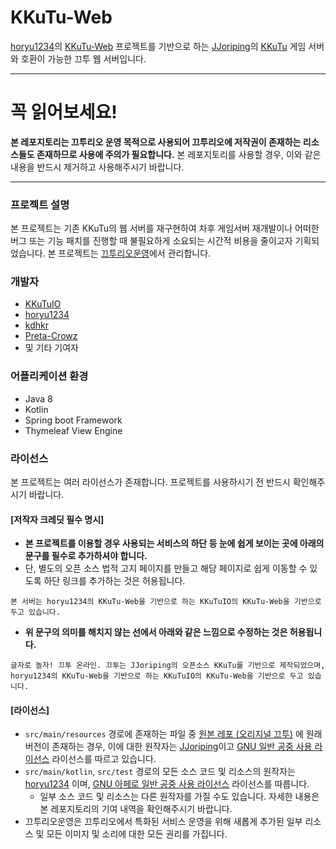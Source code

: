 # KKuTu-Web

[horyu1234](https://github.com/horyu1234)의 [KKuTu-Web](https://github.com/KKuTu-Web) 프로젝트를 기반으로 하는 [JJoriping](https://github.com/JJoriping)의 [KKuTu](https://github.com/JJoriping/KKuTu) 게임 서버와 호환이 가능한 끄투 웹 서버입니다.

---

# 꼭 읽어보세요!
**본 레포지토리는 끄투리오 운영 목적으로 사용되어 끄투리오에 저작권이 존재하는 리소스들도 존재하므로 사용에 주의가 필요합니다.** 본 레포지토리를 사용할 경우, 이와 같은 내용을 반드시 제거하고 사용해주시기 바랍니다.


---

### 프로젝트 설명
본 프로젝트는 기존 KKuTu의 웹 서버를 재구현하여 차후 게임서버 재개발이나 어떠한 버그 또는 기능 패치를 진행할 때 불필요하게 소요되는 시간적 비용을 줄이고자 기획되었습니다.
본 프로젝트는 [끄투리오운영](https://kkutu.io)에서 관리합니다.

### 개발자
- [KKuTuIO](https://github.com/KKuTuIO)
- [horyu1234](https://github.com/horyu1234)
- [kdhkr](https://github.com/kdhkr)
- [Preta-Crowz](https://github.com/Preta-Crowz)
- 및 기타 기여자

### 어플리케이션 환경
- Java 8
- Kotlin
- Spring boot Framework
- Thymeleaf View Engine

### 라이선스
본 프로젝트는 여러 라이선스가 존재합니다. 프로젝트를 사용하시기 전 반드시 확인해주시기 바랍니다.

#### [저작자 크레딧 필수 명시]
* **본 프로젝트를 이용할 경우 사용되는 서비스의 하단 등 눈에 쉽게 보이는 곳에 아래의 문구를 필수로 추가하셔야 합니다.**  
 * 단, 별도의 오픈 소스 법적 고지 페이지를 만들고 해당 페이지로 쉽게 이동할 수 있도록 하단 링크를 추가하는 것은 허용됩니다.

```
본 서버는 horyu1234의 KKuTu-Web을 기반으로 하는 KKuTuIO의 KKuTu-Web을 기반으로 두고 있습니다.
```

* **위 문구의 의미를 해치지 않는 선에서 아래와 같은 느낌으로 수정하는 것은 허용됩니다.**  
```
글자로 놀자! 끄투 온라인. 끄투는 JJoriping의 오픈소스 KKuTu를 기반으로 제작되었으며,
horyu1234의 KKuTu-Web을 기반으로 하는 KKuTuIO의 KKuTu-Web을 기반으로 두고 있습니다.
```

#### [라이선스]
* `src/main/resources` 경로에 존재하는 파일 중 [원본 레포 (오리지널 끄투)](https://github.com/JJoriping/KKuTu) 에 원래 버전이 존재하는 경우, 이에 대한 원작자는 [JJoriping](https://github.com/JJoriping)이고 [GNU 일반 공중 사용 라이선스](https://github.com/JJoriping/KKuTu/blob/master/LICENSE) 라이선스를 따르고 있습니다.
* `src/main/kotlin`, `src/test` 경로의 모든 소스 코드 및 리소스의 원작자는 [horyu1234](https://github.com/KKuTuIO)
  이며, [GNU 아페로 일반 공중 사용 라이선스](https://github.com/KKuTuIO/KKuTu-Web/blob/kkutuio/LICENSE) 라이선스를 따릅니다.
  * 일부 소스 코드 및 리소스는 다른 원작자를 가질 수도 있습니다. 자세한 내용은 본 레포지토리의 기여 내역을 확인해주시기 바랍니다.
* 끄투리오운영은 끄투리오에서 특화된 서비스 운영을 위해 새롭게 추가된 일부 리소스 및 모든 이미지 및 소리에 대한 모든 권리를 가집니다.
